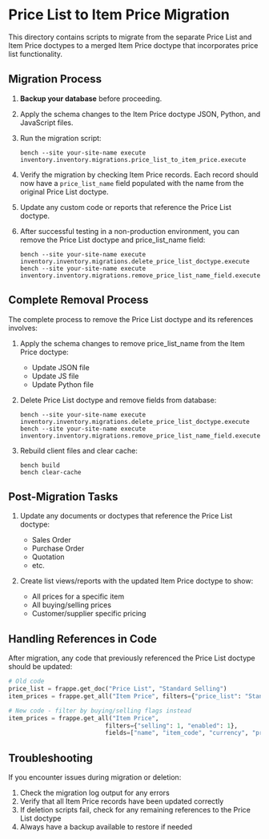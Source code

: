 # Price List to Item Price Migration

This directory contains scripts to migrate from the separate Price List and Item Price doctypes to a merged Item Price doctype that incorporates price list functionality.

## Migration Process

1. **Backup your database** before proceeding.

2. Apply the schema changes to the Item Price doctype JSON, Python, and JavaScript files.

3. Run the migration script:
   ```
   bench --site your-site-name execute inventory.inventory.migrations.price_list_to_item_price.execute
   ```

4. Verify the migration by checking Item Price records. Each record should now have a `price_list_name` field populated with the name from the original Price List doctype.

5. Update any custom code or reports that reference the Price List doctype.

6. After successful testing in a non-production environment, you can remove the Price List doctype and price_list_name field:
   ```
   bench --site your-site-name execute inventory.inventory.migrations.delete_price_list_doctype.execute
   bench --site your-site-name execute inventory.inventory.migrations.remove_price_list_name_field.execute
   ```

## Complete Removal Process

The complete process to remove the Price List doctype and its references involves:

1. Apply the schema changes to remove price_list_name from the Item Price doctype:
   - Update JSON file
   - Update JS file
   - Update Python file

2. Delete Price List doctype and remove fields from database:
   ```
   bench --site your-site-name execute inventory.inventory.migrations.delete_price_list_doctype.execute
   bench --site your-site-name execute inventory.inventory.migrations.remove_price_list_name_field.execute
   ```

3. Rebuild client files and clear cache:
   ```
   bench build
   bench clear-cache
   ```

## Post-Migration Tasks

1. Update any documents or doctypes that reference the Price List doctype:
   - Sales Order
   - Purchase Order
   - Quotation
   - etc.

2. Create list views/reports with the updated Item Price doctype to show:
   - All prices for a specific item
   - All buying/selling prices
   - Customer/supplier specific pricing

## Handling References in Code

After migration, any code that previously referenced the Price List doctype should be updated:

```python
# Old code
price_list = frappe.get_doc("Price List", "Standard Selling")
item_prices = frappe.get_all("Item Price", filters={"price_list": "Standard Selling"})

# New code - filter by buying/selling flags instead
item_prices = frappe.get_all("Item Price", 
                           filters={"selling": 1, "enabled": 1},
                           fields=["name", "item_code", "currency", "price_list_rate"])
```

## Troubleshooting

If you encounter issues during migration or deletion:

1. Check the migration log output for any errors
2. Verify that all Item Price records have been updated correctly
3. If deletion scripts fail, check for any remaining references to the Price List doctype
4. Always have a backup available to restore if needed 